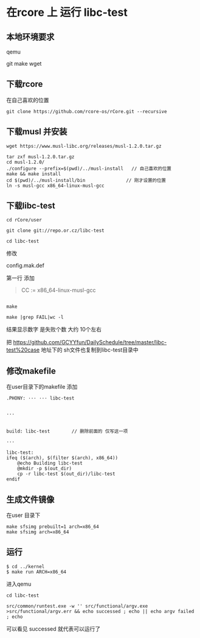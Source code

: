 # 在rcore 上 运行 libc-test

## 本地环境要求

qemu

git
make
wget

## 下载rcore

在自己喜欢的位置

```
git clone https://github.com/rcore-os/rCore.git --recursive
```
## 下载musl 并安装

```
wget https://www.musl-libc.org/releases/musl-1.2.0.tar.gz

tar zxf musl-1.2.0.tar.gz
cd musl-1.2.0/
./configure --prefix=$(pwd)/../musl-install   // 自己喜欢的位置
make && make install
cd $(pwd)/../musl-install/bin               // 刚才设置的位置
ln -s musl-gcc x86_64-linux-musl-gcc

```
## 下载libc-test 

```
cd rCore/user

git clone git://repo.or.cz/libc-test

cd libc-test

```
修改

config.mak.def

第一行 添加

>CC := x86_64-linux-musl-gcc

```

make

make |grep FAIL|wc -l
```
结果显示数字 是失败个数 大约 10个左右

把 https://github.com/GCYYfun/DailySchedule/tree/master/libc-test%20case 地址下的 sh文件也复制到libc-test目录中


## 修改makefile

在user目录下的makefile 添加

```
.PHONY: ··· ··· libc-test


···


build: libc-test        // 删除前面的 仅写这一项

···

libc-test:
ifeq ($(arch), $(filter $(arch), x86_64))
	@echo Building libc-test
	@mkdir -p $(out_dir)
	cp -r libc-test $(out_dir)/libc-test
endif

```


## 生成文件镜像

在user 目录下

```
make sfsimg prebuilt=1 arch=x86_64
make sfsimg arch=x86_64
```

## 运行

```
$ cd ../kernel
$ make run ARCH=x86_64
```

进入qemu 

```
cd libc-test

src/common/runtest.exe -w '' src/functional/argv.exe >src/functional/argv.err && echo successed ; echo || echo argv failed ; echo
```
可以看见 successed 就代表可以运行了